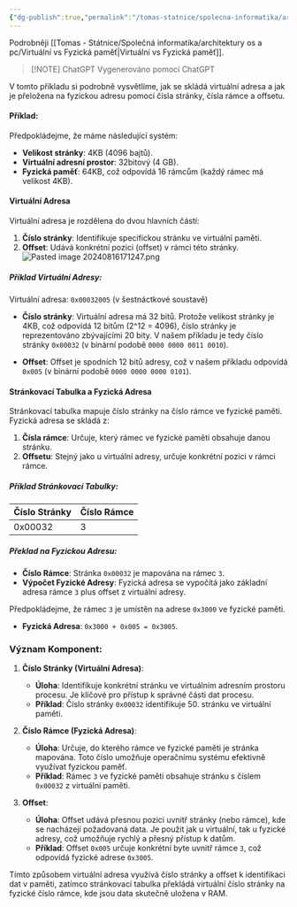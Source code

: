 ```yaml
---
{"dg-publish":true,"permalink":"/tomas-statnice/spolecna-informatika/architektury-os-a-pc/examples/identifikace-a-vyznam-komponent-virtualni-a-fyzicke-adresy/","tags":["tomas","architektura_pc_a_os","spolecna_informatika"],"noteIcon":""}
---
```


Podrobněji [[Tomas - Státnice/Společná informatika/architektury os a pc/Virtuální vs Fyzická paměť\|Virtuální vs Fyzická paměť]].

> [!NOTE] ChatGPT
> Vygenerováno pomocí ChatGPT

V tomto příkladu si podrobně vysvětlíme, jak se skládá virtuální adresa a jak je přeložena na fyzickou adresu pomocí čísla stránky, čísla rámce a offsetu.
#### **Příklad:**

Předpokládejme, že máme následující systém:
- **Velikost stránky**: 4KB (4096 bajtů).
- **Virtuální adresní prostor**: 32bitový (4 GB).
- **Fyzická paměť**: 64KB, což odpovídá 16 rámcům (každý rámec má velikost 4KB).

#### **Virtuální Adresa**

Virtuální adresa je rozdělena do dvou hlavních částí:
1. **Číslo stránky**: Identifikuje specifickou stránku ve virtuální paměti.
2. **Offset**: Udává konkrétní pozici (offset) v rámci této stránky.
![Pasted image 20240816171247.png](/img/user/assets/img/Pasted%20image%2020240816171247.png)

##### **Příklad Virtuální Adresy:**
Virtuální adresa: `0x00032005` (v šestnáctkové soustavě)

- **Číslo stránky**: Virtuální adresa má 32 bitů. Protože velikost stránky je 4KB, což odpovídá 12 bitům (2^12 = 4096), číslo stránky je reprezentováno zbývajícími 20 bity. V našem příkladu je tedy číslo stránky `0x00032` (v binární podobě `0000 0000 0011 0010`).
  
- **Offset**: Offset je spodních 12 bitů adresy, což v našem příkladu odpovídá `0x005` (v binární podobě `0000 0000 0000 0101`).

#### **Stránkovací Tabulka a Fyzická Adresa**

Stránkovací tabulka mapuje číslo stránky na číslo rámce ve fyzické paměti. Fyzická adresa se skládá z:
1. **Čísla rámce**: Určuje, který rámec ve fyzické paměti obsahuje danou stránku.
2. **Offsetu**: Stejný jako u virtuální adresy, určuje konkrétní pozici v rámci rámce.

##### **Příklad Stránkovací Tabulky:**

| Číslo Stránky | Číslo Rámce |
|---------------|-------------|
| 0x00032       | 3           |

##### **Překlad na Fyzickou Adresu:**

- **Číslo Rámce**: Stránka `0x00032` je mapována na rámec `3`.
- **Výpočet Fyzické Adresy**: Fyzická adresa se vypočítá jako základní adresa rámce `3` plus offset z virtuální adresy.

Předpokládejme, že rámec `3` je umístěn na adrese `0x3000` ve fyzické paměti.

- **Fyzická Adresa**: `0x3000 + 0x005 = 0x3005`.

### **Význam Komponent:**

1. **Číslo Stránky (Virtuální Adresa)**:
   - **Úloha**: Identifikuje konkrétní stránku ve virtuálním adresním prostoru procesu. Je klíčové pro přístup k správné části dat procesu.
   - **Příklad**: Číslo stránky `0x00032` identifikuje 50. stránku ve virtuální paměti.

2. **Číslo Rámce (Fyzická Adresa)**:
   - **Úloha**: Určuje, do kterého rámce ve fyzické paměti je stránka mapována. Toto číslo umožňuje operačnímu systému efektivně využívat fyzickou paměť.
   - **Příklad**: Rámec `3` ve fyzické paměti obsahuje stránku s číslem `0x00032` z virtuální paměti.

3. **Offset**:
   - **Úloha**: Offset udává přesnou pozici uvnitř stránky (nebo rámce), kde se nacházejí požadovaná data. Je použit jak u virtuální, tak u fyzické adresy, což umožňuje rychlý a přesný přístup k datům.
   - **Příklad**: Offset `0x005` určuje konkrétní byte uvnitř rámce `3`, což odpovídá fyzické adrese `0x3005`.

Tímto způsobem virtuální adresa využívá číslo stránky a offset k identifikaci dat v paměti, zatímco stránkovací tabulka překládá virtuální číslo stránky na fyzické číslo rámce, kde jsou data skutečně uložena v RAM.